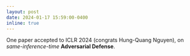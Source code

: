```yaml
---
layout: post
date: 2024-01-17 15:59:00-0400
inline: true
---
```


One paper accepted to ICLR 2024 (congrats Hung-Quang Nguyen), on *same-inference-time* **Adversarial Defense**.